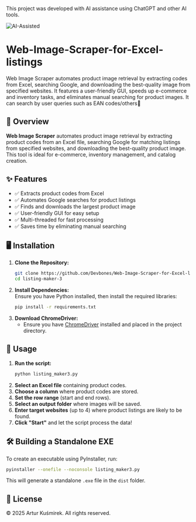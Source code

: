 This project was developed with AI assistance using ChatGPT and other AI tools.


![AI-Assisted](https://img.shields.io/badge/AI-Assisted-blue?style=for-the-badge&logo=ai)

# Web-Image-Scraper-for-Excel-listings
Web Image Scraper automates product image retrieval by extracting codes from Excel, searching Google, and downloading the best-quality image from specified websites. It features a user-friendly GUI, speeds up e-commerce and inventory tasks, and eliminates manual searching for product images. It can search by user queries such as EAN codes/others🚀


## 📌 Overview  
**Web Image Scraper** automates product image retrieval by extracting product codes from an Excel file, searching Google for matching listings from specified websites, and downloading the best-quality product image. This tool is ideal for e-commerce, inventory management, and catalog creation.  

## ✨ Features  
- ✅ Extracts product codes from Excel  
- ✅ Automates Google searches for product listings  
- ✅ Finds and downloads the largest product image  
- ✅ User-friendly GUI for easy setup  
- ✅ Multi-threaded for fast processing  
- ✅ Saves time by eliminating manual searching  

## 🖥️ Installation  

1. **Clone the Repository:**  
   ```bash
   git clone https://github.com/Devbones/Web-Image-Scraper-for-Excel-listings.git
   cd listing-maker-3
   ```
2. **Install Dependencies:**  
   Ensure you have Python installed, then install the required libraries:  
   ```bash
   pip install -r requirements.txt
   ```
3. **Download ChromeDriver:**  
   - Ensure you have [ChromeDriver](https://sites.google.com/chromium.org/driver/) installed and placed in the project directory.  

## 🚀 Usage  

1. **Run the script:**  
   ```bash
   python listing_maker3.py
   ```
2. **Select an Excel file** containing product codes.  
3. **Choose a column** where product codes are stored.  
4. **Set the row range** (start and end rows).  
5. **Select an output folder** where images will be saved.  
6. **Enter target websites** (up to 4) where product listings are likely to be found.  
7. **Click "Start"** and let the script process the data!  

## 🛠️ Building a Standalone EXE  
To create an executable using PyInstaller, run:  
```bash
pyinstaller --onefile --noconsole listing_maker3.py
```
This will generate a standalone `.exe` file in the `dist` folder.

## 📜 License  
© 2025 Artur Kuśmirek. All rights reserved.  


